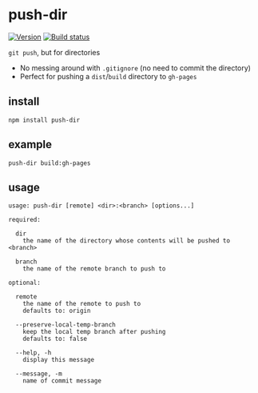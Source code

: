 # push-dir

[![Version][version-badge]][version-href]
[![Build status][build-badge]][build-href]

`git push`, but for directories

* No messing around with `.gitignore` (no need to commit the directory)
* Perfect for pushing a `dist`/`build` directory to `gh-pages`

## install

```
npm install push-dir
```

## example

```
push-dir build:gh-pages
```

## usage

```usage
usage: push-dir [remote] <dir>:<branch> [options...]

required:

  dir
    the name of the directory whose contents will be pushed to <branch>

  branch
    the name of the remote branch to push to

optional:

  remote
    the name of the remote to push to
    defaults to: origin

  --preserve-local-temp-branch
    keep the local temp branch after pushing
    defaults to: false

  --help, -h
    display this message

  --message, -m
    name of commit message
```


[version-badge]: https://img.shields.io/npm/v/push-dir.svg
[version-href]: https://www.npmjs.com/package/push-dir

[build-badge]: https://travis-ci.org/L33T-KR3W/push-dir.svg?branch=master
[build-href]: https://travis-ci.org/L33T-KR3W/push-dir

